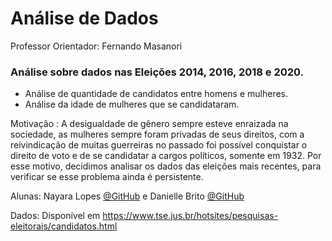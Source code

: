 # Análise de Dados
Professor Orientador: Fernando Masanori

### Análise sobre dados nas Eleições 2014, 2016, 2018 e 2020. 
* Análise de quantidade de candidatos entre homens e mulheres. 
* Análise da idade de mulheres que se candidataram. 

Motivação :
 A desigualdade de gênero sempre esteve enraizada na sociedade, as mulheres sempre foram privadas de seus direitos, com a reivindicação de muitas guerreiras no passado foi possível conquistar o direito de voto e de se candidatar a cargos políticos, somente em 1932. Por esse motivo, decidimos analisar os dados das eleições mais recentes, para verificar se esse problema ainda é persistente.    

Alunas: Nayara Lopes [@GitHub](https://github.com/NayDev/Projeto-Python)  e 
Danielle Brito [@GitHub](https://github.com/DanielleBritoEvangelista/An-lise_de_dados) 


Dados: Disponível em https://www.tse.jus.br/hotsites/pesquisas-eleitorais/candidatos.html
